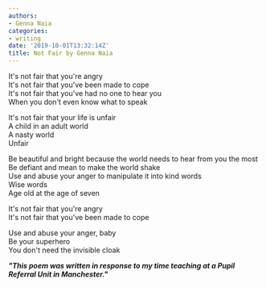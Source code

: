 ```yaml
---
authors:
- Genna Naia
categories:
- writing
date: '2019-10-01T13:32:14Z'
title: Not Fair by Genna Naia
---
```

It's not fair that you're angry<br>
It's not fair that you've been made to cope<br>
It's not fair that you've had no one to hear you<br>
When you don't even know what to speak<br>

It's not fair that your life is unfair<br>
A child in an adult world<br>
A nasty world<br>
Unfair<br>

Be beautiful and bright because the world needs to hear from you the most<br>
Be defiant and mean to make the world shake<br>
Use and abuse your anger to manipulate it into kind words<br>
Wise words<br>
Age old at the age of seven<br>

It's not fair that you're angry<br>
It's not fair that you've been made to cope<br>

Use and abuse your anger, baby<br>
Be your superhero<br>
You don't need the invisible cloak<br>

**_"This poem was written in response to my time teaching at a Pupil Referral Unit in Manchester."_**